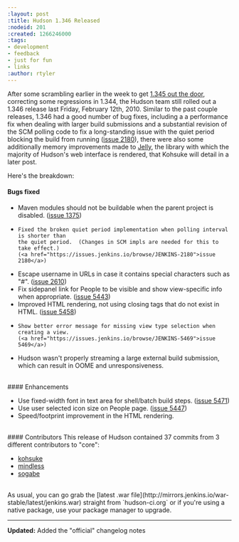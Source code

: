 ```yaml
---
:layout: post
:title: Hudson 1.346 Released
:nodeid: 201
:created: 1266246000
:tags:
- development
- feedback
- just for fun
- links
:author: rtyler
---
```

After some scrambling earlier in the week to get [1.345 out the door](https://jenkins.io/blog/2010/02/08/breaking-hudson-1-345-released/), correcting some regressions in 1.344, the Hudson team still rolled out a 1.346 release last Friday, February 12th, 2010. Similar to the past couple releases, 1.346 had a good number of bug fixes, including a a performance fix when dealing with larger build submissions and a substantial revision of the SCM polling code to fix a long-standing issue with the quiet period blocking the build from running ([issue 2180](https://issues.jenkins.io/browse/JENKINS-2180)), there were also some additionally memory improvements made to <a id="aptureLink_sglHnjrHm5" href="https://en.wikipedia.org/wiki/Apache%20Jelly">Jelly</a>, the library with which the majority of Hudson's web interface is rendered, that Kohsuke will detail in a later post.


Here's the breakdown:


#### Bugs fixed
<ul class=image>
  <li class=bug>
    Maven modules should not be buildable when the parent project is disabled.
    (<a href="https://issues.jenkins.io/browse/JENKINS-1375">issue 1375</a>)
  <li class=bug>

    Fixed the broken quiet period implementation when polling interval is shorter than
    the quiet period.  (Changes in SCM impls are needed for this to take effect.) 
    (<a href="https://issues.jenkins.io/browse/JENKINS-2180">issue 2180</a>)
  <li class=bug>
    Escape username in URLs in case it contains special characters such as "#".
    (<a href="https://issues.jenkins.io/browse/JENKINS-2610">issue 2610</a>)
  <li class=bug>
    Fix sidepanel link for People to be visible and show view-specific info when appropriate.
    (<a href="https://issues.jenkins.io/browse/JENKINS-5443">issue 5443</a>)
  <li class=bug>
    Improved HTML rendering, not using closing tags that do not exist in HTML.
    (<a href="https://issues.jenkins.io/browse/JENKINS-5458">issue 5458</a>)
  <li class=bug>

    Show better error message for missing view type selection when creating a view.
    (<a href="https://issues.jenkins.io/browse/JENKINS-5469">issue 5469</a>)
  <li class=bug>
    Hudson wasn't properly streaming a large external build submission,
    which can result in OOME and unresponsiveness.
</ul>

<br clear="all"/>
#### Enhancements
<ul>
  <li class=rfe>
    Use fixed-width font in text area for shell/batch build steps.
    (<a href="https://issues.jenkins.io/browse/JENKINS-5471">issue 5471</a>)
  <li class=rfe>
    Use user selected icon size on People page.
    (<a href="https://issues.jenkins.io/browse/JENKINS-5447">issue 5447</a>)
  <li class=rfe>
    Speed/footprint improvement in the HTML rendering.
</ul>


<br clear="all"/>
#### Contributors 
This release of Hudson contained 37 commits from 3 different contributors to "core":

* <a id="aptureLink_YaPunVjeFQ" href="https://twitter.com/kohsukekawa">kohsuke</a>
* <a id="aptureLink_XwoYyUAc5v" href="https://blogs.sun.com/mindless">mindless</a>
* <a id="aptureLink_IPwBJtA60V" href="https://twitter.com/ssogabe">sogabe</a>


<br clear="all"/>
As usual, you can go grab the [latest .war file](http://mirrors.jenkins.io/war-stable/latest/jenkins.war) straight from `hudson-ci.org` or if you're using a native package, use your package manager to upgrade.

----
**Updated:** Added the "official" changelog notes
<!--break-->
